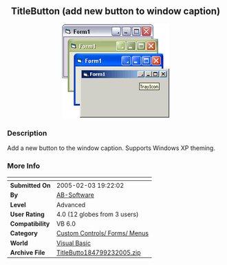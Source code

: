 ﻿<div align="center">

## TitleButton \(add new button to window caption\)

<img src="PIC2005231916178122.gif">
</div>

### Description

Add a new button to the window caption. Supports Windows XP theming.
 
### More Info
 


<span>             |<span>
---                |---
**Submitted On**   |2005-02-03 19:22:02
**By**             |[AB\-Software](https://github.com/Planet-Source-Code/PSCIndex/blob/master/ByAuthor/ab-software.md)
**Level**          |Advanced
**User Rating**    |4.0 (12 globes from 3 users)
**Compatibility**  |VB 6\.0
**Category**       |[Custom Controls/ Forms/  Menus](https://github.com/Planet-Source-Code/PSCIndex/blob/master/ByCategory/custom-controls-forms-menus__1-4.md)
**World**          |[Visual Basic](https://github.com/Planet-Source-Code/PSCIndex/blob/master/ByWorld/visual-basic.md)
**Archive File**   |[TitleButto184799232005\.zip](https://github.com/Planet-Source-Code/ab-software-titlebutton-add-new-button-to-window-caption__1-58679/archive/master.zip)








